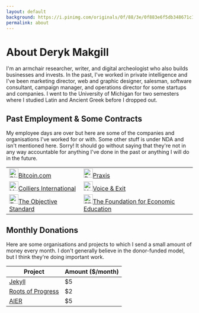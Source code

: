 ```yaml
---
layout: default
background: https://i.pinimg.com/originals/0f/88/3e/0f883e6f5db348671c1e26a7dfd2e5f3.gif
permalink: about
---
```


# About Deryk Makgill

I'm an armchair researcher, writer, and digital archeologist who also builds businesses and invests. In the past, I've worked in private intelligence and I've been marketing director, web and graphic designer, salesman, software consultant, campaign manager, and operations director for some startups and companies. I went to the University of Michigan for two semesters where I studied Latin and Ancient Greek before I dropped out.

## Past Employment & Some Contracts

My employee days are over but here are some of the companies and organisations I've worked for or with. Some other stuff is under NDA and isn't mentioned here. Sorry! It should go without saying that they're not in any way accountable for anything I've done in the past or anything I will do in the future.

<table>
<tbody>
<tr>
<td><a href="https://bitcoin.com"><img src="https://www.bitcoin.com/images/uploads/facebook.png" alt="Bitcoin.com" style="width:25px;height:25px">Bitcoin.com</a></td>
<td><a href="https://discoverpraxis.com"><img src="https://www.libertyatthemovies.com/wp-content/uploads/2016/12/13921204_1162916813731584_3427010247209842948_n.png" alt="Praxis" style="width:25px;height:25px">Praxis</a></td>
</tr>
<tr>
<td><a href="https://colliers.com"><img src="https://res-4.cloudinary.com/crunchbase-production/image/upload/c_lpad,h_256,w_256,f_auto,q_auto:eco/madxs4pr3wjkwmw9shvl" alt="Voice &amp; Exit" style="width:25px;height:25px">Colliers International</a></td>
<td><a href="https://voiceandexit.com"><img src="https://i.vimeocdn.com/portrait/7498671_640x640" alt="Voice &amp; Exit" style="width:25px;height:25px">Voice &amp; Exit</a></td>
</tr>
<tr>
 <td><a href="https:/theobjectivestandard.com"><img src="https://media-exp1.licdn.com/dms/image/C510BAQG5L-sPAx5iRQ/company-logo_200_200/0/1519868680326?e=2159024400&amp;v=beta&amp;t=G3IqorM02Wgga6f_q5W8V5R1fBPzNy0AGSKYSieQyIM" alt="TOS" style="width:25px;height:25px">The Objective Standard</a></td>
      <td><a href="https://fee.org"><img src="https://sc247.s3.amazonaws.com/images/company/foundation_for_economic_education_logo_175x175.jpg" alt="FEE" style="width:25px;height:25px">The Foundation for Economic Education</a></td>
    </tr>
  </tbody>
</table>

## Monthly Donations

Here are some organisations and projects to which I send a small amount of money every month. I don't generally believe in the donor-funded model, but I think they're doing important work.

| Project                                                      | Amount ($/month) |
| ------------------------------------------------------------ | ---------------- |
| [Jekyll](https://opencollective.com/jekyll)                  | $5               |
| [Roots of Progress](https://www.patreon.com/rootsofprogress) | $2               |
| [AIER](https://www.aier.org/give-to-aier/)                   | $5               |
